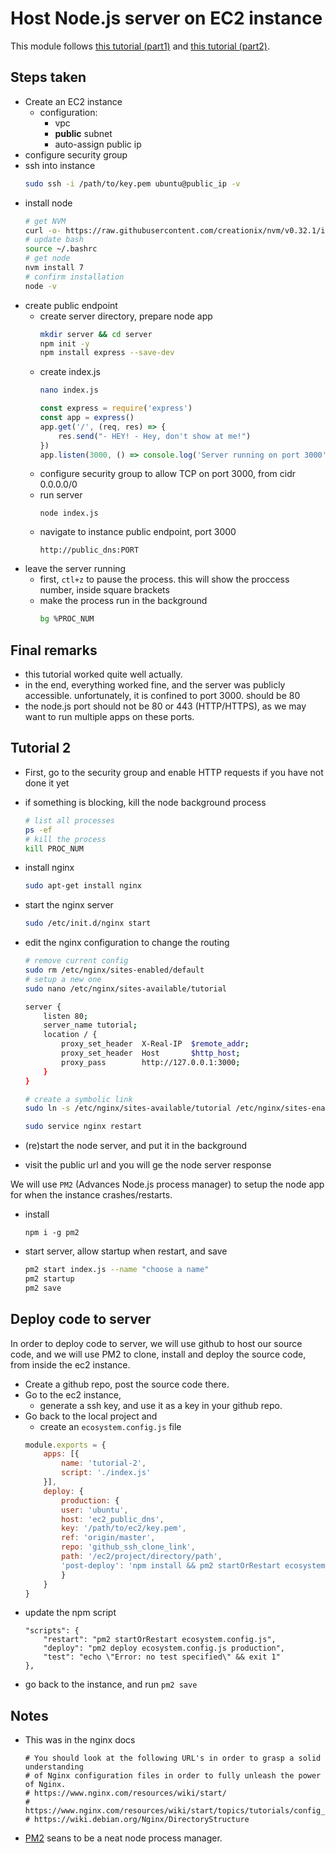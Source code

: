 # Host Node.js server on EC2 instance

This module follows [this tutorial (part1)](https://hackernoon.com/tutorial-creating-and-managing-a-node-js-server-on-aws-part-1-d67367ac5171) and [this tutorial (part2)](https://hackernoon.com/tutorial-creating-and-managing-a-node-js-server-on-aws-part-2-5fbdea95f8a1).

## Steps taken

* Create an EC2 instance
    * configuration:
        * vpc
        * **public** subnet
        * auto-assign public ip
* configure security group
* ssh into instance
  ```bash
  sudo ssh -i /path/to/key.pem ubuntu@public_ip -v 
  ```
* install node
    ```bash
    # get NVM
    curl -o- https://raw.githubusercontent.com/creationix/nvm/v0.32.1/install.sh | bash
    # update bash
    source ~/.bashrc
    # get node
    nvm install 7
    # confirm installation
    node -v
    ```
* create public endpoint
    * create server directory, prepare node app
        ```bash
        mkdir server && cd server
        npm init -y
        npm install express --save-dev
        ```
    * create index.js
        ```bash
        nano index.js
        ```
        ```javascript
        const express = require('express')
        const app = express()
        app.get('/', (req, res) => {
            res.send("- HEY! - Hey, don't show at me!")
        })
        app.listen(3000, () => console.log('Server running on port 3000'))
        ````
    * configure security group to allow TCP on port 3000, from cidr 0.0.0.0/0
    * run server
        ```
        node index.js
        ```
    * navigate to instance public endpoint, port 3000
        ```
        http://public_dns:PORT
        ```
* leave the server running
    * first, `ctl+z` to pause the process. this will show the proccess number, inside square brackets
    * make the process run in the background
        ```bash
        bg %PROC_NUM
        ```

## Final remarks

* this tutorial worked quite well actually.
* in the end, everything worked fine, and the server was publicly accessible. unfortunately, it is confined to port 3000. should be 80
* the node.js port should not be 80 or 443 (HTTP/HTTPS), as we may want to run multiple apps on these ports.

## Tutorial 2

* First, go to the security group and enable HTTP requests if you have not done it yet
* if something is blocking, kill the node background process
  ```bash 
  # list all processes
  ps -ef
  # kill the process
  kill PROC_NUM
  ```
  
* install nginx
  ```bash
  sudo apt-get install nginx
  ```
* start the nginx server
    ```bash
    sudo /etc/init.d/nginx start
    ```
* edit the nginx configuration to change the routing
    ```bash
    # remove current config
    sudo rm /etc/nginx/sites-enabled/default
    # setup a new one
    sudo nano /etc/nginx/sites-available/tutorial
    ```
    ```bash
    server {
        listen 80;
        server_name tutorial;
        location / {
            proxy_set_header  X-Real-IP  $remote_addr;
            proxy_set_header  Host       $http_host;
            proxy_pass        http://127.0.0.1:3000;
        }
    }
    ```
    ```bash
    # create a symbolic link
    sudo ln -s /etc/nginx/sites-available/tutorial /etc/nginx/sites-enabled/tutorial
    ```
    ```bash
    sudo service nginx restart
    ```
* (re)start the node server, and put it in the background
* visit the public url and you will ge the node server response
  
We will use `PM2` (Advances Node.js process manager) to setup the node app for when the instance crashes/restarts.

* install
  ``` 
  npm i -g pm2
  ```
* start server, allow startup when restart, and save
    ```bash
    pm2 start index.js --name "choose a name"
    pm2 startup
    pm2 save
    ```

## Deploy code to server

In order to deploy code to server, we will use github to host our source code, and we will use PM2 to clone, install and deploy the source code, from inside the ec2 instance.

* Create a github repo, post the source code there.
* Go to the ec2 instance,
    * generate a ssh key, and use it as a key in your github repo.
* Go back to the local project and
    * create an `ecosystem.config.js` file
    ```javascript
    module.exports = {
        apps: [{
            name: 'tutorial-2',
            script: './index.js'
        }],
        deploy: {
            production: {
            user: 'ubuntu',
            host: 'ec2_public_dns',
            key: '/path/to/ec2/key.pem',
            ref: 'origin/master',
            repo: 'github_ssh_clone_link',
            path: '/ec2/project/directory/path',
            'post-deploy': 'npm install && pm2 startOrRestart ecosystem.config.js'
            }
        }
    }
    ```
* update the npm script
    ```
    "scripts": {
        "restart": "pm2 startOrRestart ecosystem.config.js",
        "deploy": "pm2 deploy ecosystem.config.js production",
        "test": "echo \"Error: no test specified\" && exit 1"
    },
    ```
* go back to the instance, and run  `pm2 save`


## Notes

* This was in the nginx docs
    ```
    # You should look at the following URL's in order to grasp a solid understanding
    # of Nginx configuration files in order to fully unleash the power of Nginx.
    # https://www.nginx.com/resources/wiki/start/
    # https://www.nginx.com/resources/wiki/start/topics/tutorials/config_pitfalls/
    # https://wiki.debian.org/Nginx/DirectoryStructure
    ```
* [PM2](http://pm2.keymetrics.io/) seans to be a neat node process manager. 